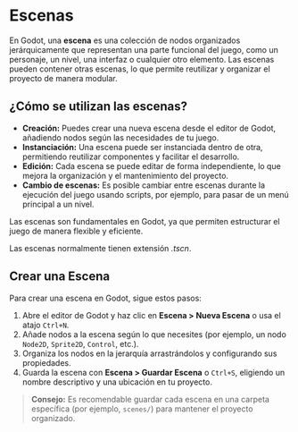 # Escenas

En Godot, una **escena** es una colección de nodos organizados jerárquicamente que representan una parte funcional del juego, como un personaje, un nivel, una interfaz o cualquier otro elemento. Las escenas pueden contener otras escenas, lo que permite reutilizar y organizar el proyecto de manera modular.

## ¿Cómo se utilizan las escenas?

- **Creación:** Puedes crear una nueva escena desde el editor de Godot, añadiendo nodos según las necesidades de tu juego.
- **Instanciación:** Una escena puede ser instanciada dentro de otra, permitiendo reutilizar componentes y facilitar el desarrollo.
- **Edición:** Cada escena se puede editar de forma independiente, lo que mejora la organización y el mantenimiento del proyecto.
- **Cambio de escenas:** Es posible cambiar entre escenas durante la ejecución del juego usando scripts, por ejemplo, para pasar de un menú principal a un nivel.

Las escenas son fundamentales en Godot, ya que permiten estructurar el juego de manera flexible y eficiente.

Las escenas normalmente tienen extensión _.tscn_.

## Crear una Escena

Para crear una escena en Godot, sigue estos pasos:

1. Abre el editor de Godot y haz clic en **Escena > Nueva Escena** o usa el atajo `Ctrl+N`.
2. Añade nodos a la escena según lo que necesites (por ejemplo, un nodo `Node2D`, `Sprite2D`, `Control`, etc.).
3. Organiza los nodos en la jerarquía arrastrándolos y configurando sus propiedades.
4. Guarda la escena con **Escena > Guardar Escena** o `Ctrl+S`, eligiendo un nombre descriptivo y una ubicación en tu proyecto.

> **Consejo:** Es recomendable guardar cada escena en una carpeta específica (por ejemplo, `scenes/`) para mantener el proyecto organizado.